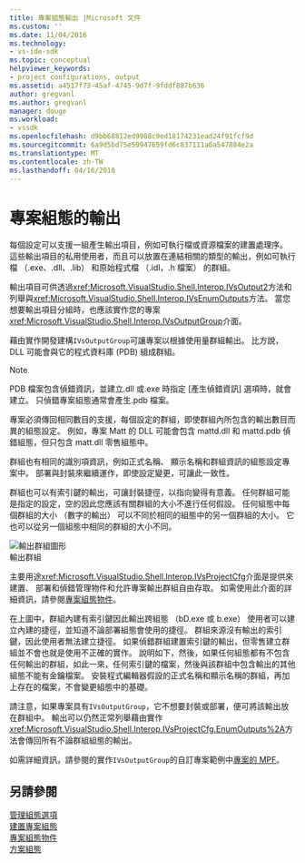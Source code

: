 ```yaml
---
title: 專案組態輸出 |Microsoft 文件
ms.custom: ''
ms.date: 11/04/2016
ms.technology:
- vs-ide-sdk
ms.topic: conceptual
helpviewer_keywords:
- project configurations, output
ms.assetid: a4517f73-45af-4745-9d7f-9fddf887b636
author: gregvanl
ms.author: gregvanl
manager: douge
ms.workload:
- vssdk
ms.openlocfilehash: d9bb68812ed9988c9ed18174231ead24f91fcf9d
ms.sourcegitcommit: 6a9d5bd75e50947659fd6c837111a6a547884e2a
ms.translationtype: MT
ms.contentlocale: zh-TW
ms.lasthandoff: 04/16/2018
---
```

# <a name="project-configuration-for-output"></a>專案組態的輸出
每個設定可以支援一組產生輸出項目，例如可執行檔或資源檔案的建置處理序。 這些輸出項目的私用使用者，而且可以放置在連結相關的類型的輸出，例如可執行檔 （.exe、.dll、.lib） 和原始程式檔 （.idl，.h 檔案） 的群組。  
  
 輸出項目可供透過<xref:Microsoft.VisualStudio.Shell.Interop.IVsOutput2>方法和列舉與<xref:Microsoft.VisualStudio.Shell.Interop.IVsEnumOutputs>方法。 當您想要輸出項目分組時，也應該實作您的專案<xref:Microsoft.VisualStudio.Shell.Interop.IVsOutputGroup>介面。  
  
 藉由實作開發建構`IVsOutputGroup`可讓專案以根據使用量群組輸出。 比方說，DLL 可能會與它的程式資料庫 (PDB) 組成群組。  
  
> [!NOTE]
>  PDB 檔案包含偵錯資訊，並建立.dll 或.exe 時指定 [產生偵錯資訊] 選項時，就會建立。 只偵錯專案組態通常會產生.pdb 檔案。  
  
 專案必須傳回相同數目的支援，每個設定的群組，即使群組內所包含的輸出數目而異的組態設定。 例如，專案 Matt 的 DLL 可能會包含 mattd.dll 和 mattd.pdb 偵錯組態，但只包含 matt.dll 零售組態中。  
  
 群組也有相同的識別項資訊，例如正式名稱、 顯示名稱和群組資訊的組態設定專案中。 部署與封裝來繼續運作，即使設定變更，可讓此一致性。  
  
 群組也可以有索引鍵的輸出，可讓封裝捷徑，以指向變得有意義。 任何群組可能是指定的設定，空的因此您應該有關群組的大小不進行任何假設。 任何組態中每個群組的大小 （數字的輸出） 可以不同於相同的組態中的另一個群組的大小。 它也可以從另一個組態中相同的群組的大小不同。  
  
 ![輸出群組圖形](../../extensibility/internals/media/vsoutputgroups.gif "vsOutputGroups")  
輸出群組  
  
 主要用途<xref:Microsoft.VisualStudio.Shell.Interop.IVsProjectCfg>介面是提供來建置、 部署和偵錯管理物件和允許專案輸出群組自由存取。 如需使用此介面的詳細資訊，請參閱[專案組態物件](../../extensibility/internals/project-configuration-object.md)。  
  
 在上圖中，群組內建有索引鍵因此輸出跨組態 （bD.exe 或 b.exe） 使用者可以建立內建的捷徑，並知道不論部署組態會使用的捷徑。 群組來源沒有輸出的索引鍵，因此使用者無法建立捷徑。 如果偵錯群組建置索引鍵的輸出，但零售建立群組並不會也就是使用不正確的實作。 說明如下，然後，如果任何組態都有不包含任何輸出的群組，如此一來，任何索引鍵的檔案，然後與該群組中包含輸出的其他組態不能有金鑰檔案。 安裝程式編輯器假設的正式名稱和顯示名稱的群組，再加上存在的檔案，不會變更組態中的基礎。  
  
 請注意，如果專案具有`IVsOutputGroup`，它不想要封裝或部署，便可將該輸出放在群組中。 輸出可以仍然正常列舉藉由實作<xref:Microsoft.VisualStudio.Shell.Interop.IVsProjectCfg.EnumOutputs%2A>方法會傳回所有不論群組組態的輸出。  
  
 如需詳細資訊，請參閱的實作`IVsOutputGroup`的自訂專案範例中[專案的 MPF](http://mpfproj12.codeplex.com)。  
  
## <a name="see-also"></a>另請參閱  
 [管理組態選項](../../extensibility/internals/managing-configuration-options.md)   
 [建置專案組態](../../extensibility/internals/project-configuration-for-building.md)   
 [專案組態物件](../../extensibility/internals/project-configuration-object.md)   
 [方案組態](../../extensibility/internals/solution-configuration.md)